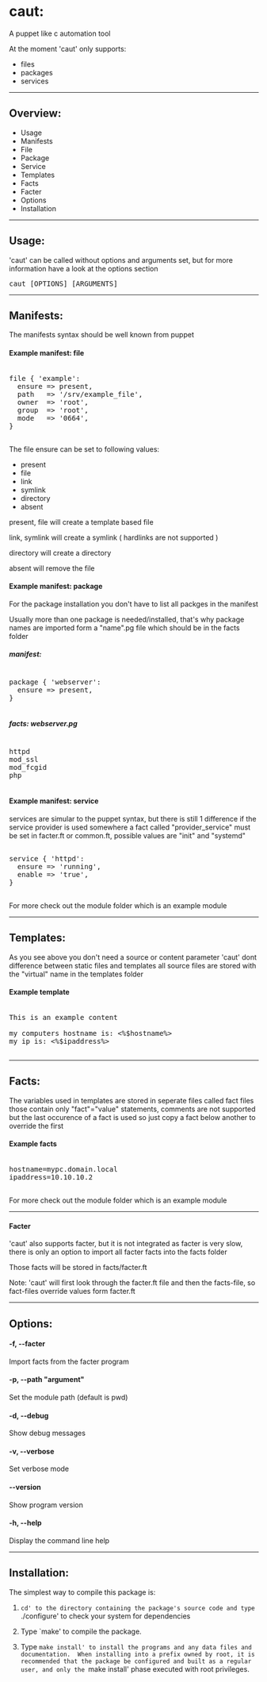 caut:
=====

A puppet like c automation tool

At the moment 'caut' only supports:

 - files
 - packages
 - services

---

Overview:
---------

- Usage
- Manifests
 - File
 - Package
 - Service
- Templates
- Facts
- Facter
- Options
- Installation

---

Usage:
------

'caut' can be called without options and arguments set, but for more information have a look at the options section

<pre>
caut [OPTIONS] [ARGUMENTS]
</pre>

---

Manifests:
----------

The manifests syntax should be well known from puppet

#### Example manifest: file

<pre>

file { 'example':
  ensure => present,
  path   => '/srv/example_file',
  owner  => 'root',
  group  => 'root',
  mode   => '0664',
}

</pre>

The file ensure can be set to following values:

- present
- file
- link
- symlink
- directory
- absent

present, file will create a template based file

link, symlink will create a symlink ( hardlinks are not supported )

directory will create a directory

absent will remove the file

#### Example manifest: package

For the package installation you don't have to list all packges in the manifest

Usually more than one package is needed/installed, that's why package names are imported
form a "name".pg file which should be in the facts folder

##### manifest:
<pre>

package { 'webserver':
  ensure => present,
}

</pre>

##### facts: webserver.pg
<pre>

httpd
mod_ssl
mod_fcgid
php

</pre>


#### Example manifest: service

services are simular to the puppet syntax, but there is still 1 difference
if the service provider is used somewhere a fact called "provider_service" must be set in
facter.ft or common.ft, possible values are "init" and "systemd"

<pre>

service { 'httpd':
  ensure => 'running',
  enable => 'true',
}

</pre>


For more check out the module folder which is an example module

---

Templates:
----------

As you see above you don't need a source or content parameter
'caut' dont difference between static files and templates
all source files are stored with the "virtual" name in the templates folder

#### Example template

<pre>

This is an example content

my computers hostname is: <%$hostname%>
my ip is: <%$ipaddress%>

</pre>

---

Facts:
------

The variables used in templates are stored in seperate files called fact files
those contain only "fact"="value" statements,
comments are not supported but the last occurence of a fact is used so just copy a fact below another to override the first

#### Example facts

<pre>

hostname=mypc.domain.local
ipaddress=10.10.10.2

</pre>

For more check out the module folder which is an example module

---

#### Facter

'caut' also supports facter, but it is not integrated
as facter is very slow, there is only an option to import all facter facts into the facts folder

Those facts will be stored in facts/facter.ft

Note: 'caut' will first look through the facter.ft file and then the facts-file, so fact-files override values form facter.ft

---

Options:
--------

#### -f, --facter
Import facts from the facter program

#### -p, --path "argument"
Set the module path (default is pwd)

#### -d, --debug
Show debug messages

#### -v, --verbose
Set verbose mode

#### --version
Show program version

#### -h, --help
Display the command line help

---

Installation:
-------------

The simplest way to compile this package is:

1. `cd' to the directory containing the package's source code and type
   `./configure' to check your system for dependencies

2. Type `make' to compile the package.

3. Type `make install' to install the programs and any data files and
   documentation.  When installing into a prefix owned by root, it is
   recommended that the package be configured and built as a regular
   user, and only the `make install' phase executed with root
   privileges.
